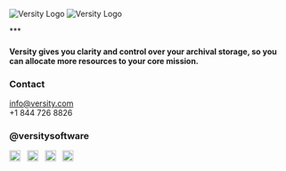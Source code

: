![Versity Logo](https://www.versity.com/wp-content/themes/versity-theme/assets/img/svg/logo.svg#gh-light-mode-only)
![Versity Logo](https://www.versity.com/wp-content/themes/versity-theme/assets/img/svg/logo-white.svg#gh-dark-mode-only)

<picture>
  <source src="[light-mode-image.png](https://www.versity.com/wp-content/themes/versity-theme/assets/img/svg/logo.svg)" media="(prefers-color-scheme: light)">
  <source src="[dark-mode-image.png](https://www.versity.com/wp-content/themes/versity-theme/assets/img/svg/logo-white.svg)" media="(prefers-color-scheme: dark)">
</picture>
***

#### Versity gives you clarity and control over your archival storage, so you can allocate more resources to your core mission.

### Contact 
info@versity.com <br />
+1 844 726 8826

### @versitysoftware 
[<img alt="linkedin" src="https://github.com/versity/versitygw/assets/50177554/9b510faf-3976-43e1-a24b-73de8325262f" width="20px" hight="20px" />](https://www.linkedin.com/company/versity/) &nbsp; 
[<img alt="twitter" src="https://github.com/versity/versitygw/assets/50177554/61f20f53-9e22-41bc-9d57-416db59cc5ea" width="20px" hight="20px" />](https://twitter.com/VersitySoftware) &nbsp; 
[<img alt="facebook" src="https://github.com/versity/versitygw/assets/50177554/7eca355f-b1e3-4206-aa7c-793fd675e61d" width="20px" hight="20px" />](https://www.facebook.com/versitysoftware) &nbsp; 
[<img alt="instagram" src="https://github.com/versity/versitygw/assets/50177554/834b3a97-3f73-4cde-a60a-8e68777206c7" width="20px" hight="20px" />](https://www.instagram.com/versitysoftware/)

